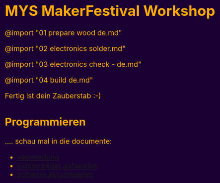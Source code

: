# MYS MakerFestival Workshop

<style>
    html, body {
        background: hsl(270,100%,10%);
        color: hsl(40, 100%, 50%);
        font-size: 1.2em;
    }
    img {
        max-width: 90vw;
        max-height: 60vh;
    }
</style>

@import "01 prepare wood de.md"

@import "02 electronics solder.md"

@import "03 electronics check - de.md"

@import "04 build de.md"

Fertig ist dein Zauberstab :-)

## Programmieren

<!-- TODO -->

....
schau mal in die documente:

-   [verwendung](/docu/usage/de.md)
-   [eigene bilder aufspielen](/docu/prepare_images/de.md)
-   [software aktuallisieren](/docu/update_firmware/de.md)
